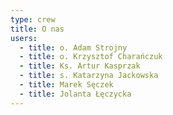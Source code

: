 ```yaml
---
type: crew
title: O nas
users:
  - title: o. Adam Strojny
  - title: o. Krzysztof Charańczuk
  - title: Ks. Artur Kasprzak
  - title: s. Katarzyna Jackowska
  - title: Marek Sęczek
  - title: Jolanta Łęczycka
---
```


